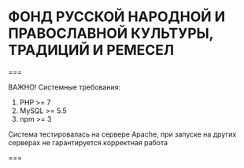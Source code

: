 ФОНД РУССКОЙ НАРОДНОЙ И ПРАВОСЛАВНОЙ КУЛЬТУРЫ, ТРАДИЦИЙ И РЕМЕСЕЛ
===

===

ВАЖНО!
Системные требования:
1) PHP >= 7
2) MySQL >= 5.5
3) npm >= 3

Система тестировалась на сервере Apache, при запуске на других серверах не гарантируется корректная работа

===

